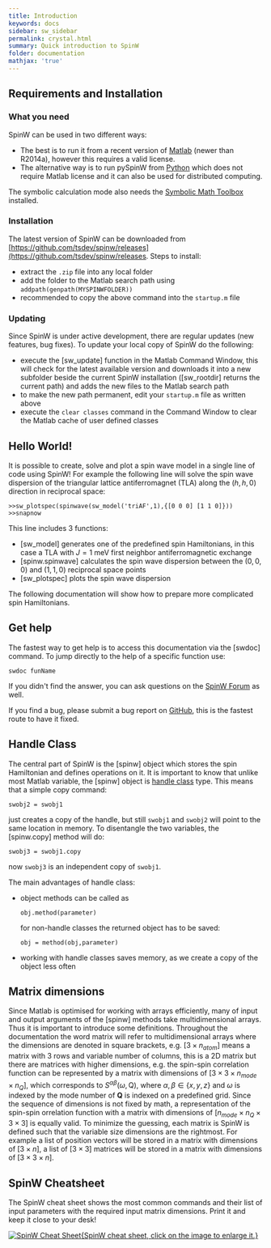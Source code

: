 ```yaml
---
title: Introduction
keywords: docs
sidebar: sw_sidebar
permalink: crystal.html
summary: Quick introduction to SpinW
folder: documentation
mathjax: 'true'
---
```



## Requirements and Installation

### What you need

SpinW can be used in two different ways:
* The best is to run it from a recent version of [Matlab](https://www.mathworks.com/products/matlab.html) (newer than R2014a), however this requires a valid license.
* The alternative way is to run pySpinW from [Python](https://www.python.org) which does not require Matlab license and it can also be used for distributed computing.

The symbolic calculation mode also needs the [Symbolic Math Toolbox](https://www.mathworks.com/products/symbolic.html) installed.

### Installation

The latest version of SpinW can be downloaded from [https://github.com/tsdev/spinw/releases](https://github.com/tsdev/spinw/releases. Steps to install:
* extract the `.zip` file into any local folder
* add the folder to the Matlab search path using `addpath(genpath(MYSPINWFOLDER))`
* recommended to copy the above command into the `startup.m` file

### Updating

Since SpinW is under active development, there are regular updates (new features, bug fixes). To update your local copy of SpinW do the following:
* execute the [sw_update] function in the Matlab Command Window, this will check for the latest available version and downloads it into a new subfolder beside the current SpinW installation ([sw_rootdir] returns the current path) and adds the new files to the Matlab search path
* to make the new path permanent, edit your `startup.m` file as written above
* execute the `clear classes` command in the Command Window to clear the Matlab cache of user defined classes


## Hello World!

It is possible to create, solve and plot a spin wave model in a single line of code using SpinW! For example the following line will solve the spin wave dispersion of the triangular lattice antiferromagnet (TLA) along the $(h,h,0)$ direction in reciprocal space:

```
>>sw_plotspec(spinwave(sw_model('triAF',1),{[0 0 0] [1 1 0]}))
>>snapnow
```

This line includes 3 functions:
* [sw_model] generates one of the predefined spin Hamiltonians, in this case a TLA with $J=1$ meV first neighbor antiferromagnetic exchange
* [spinw.spinwave] calculates the spin wave dispersion between the $(0,0,0)$ and $(1,1,0)$ reciprocal space points
* [sw_plotspec] plots the spin wave dispersion

The following documentation will show how to prepare more complicated spin Hamiltonians.


## Get help

The fastest way to get help is to access this documentation via the [swdoc] command. To jump directly to the help of a specific function use:
```
swdoc funName
```
If you didn't find the answer, you can ask questions on the [SpinW Forum](https://groups.google.com/forum/#!categories/spinwforum) as well.

If you find a bug, please submit a bug report on [GitHub](https://github.com/tsdev/spinw), this is the fastest route to have it fixed. 

## Handle Class

The central part of SpinW is the [spinw] object which stores the spin Hamiltonian and defines operations on it. It is important to know that unlike most Matlab variable, the [spinw] object is [handle class](https://www.mathworks.com/help/matlab/matlab_oop/handle-objects.html) type. This means that a simple copy command:
```
swobj2 = swobj1
```
just creates a copy of the handle, but still `swobj1` and `swobj2` will point to the same location in memory. To disentangle the two variables, the [spinw.copy] method will do:
```
swobj3 = swobj1.copy
```
now `swobj3` is an independent copy of `swobj1`.


The main advantages of handle class:
* object methods can be called as
  ```
  obj.method(parameter)
  ```
  for non-handle classes the returned object has to be saved:
  ```
  obj = method(obj,parameter)
  ```
* working with handle classes saves memory, as we create a copy of the object less often

## Matrix dimensions

Since Matlab is optimised for working with arrays efficiently, many of input and output arguments of the [spinw] methods take multidimensional arrays. Thus it is important to introduce some definitions. Throughout the documentation the word matrix will refer to multidimensional arrays where the dimensions are denoted in square brackets, e.g. $[3\times n_{atom}]$ means a matrix with 3 rows and variable number of columns, this is a 2D matrix but there are matrices with higher dimensions, e.g. the spin-spin correlation function can be represented by a matrix with dimensions of $[3\times 3 \times n_{mode}\times n_Q]$, which corresponds to $S^{\alpha\beta}(\omega,\textrm{Q})$, where $\alpha,\beta\in\{x,y,z\}$ and $\omega$ is indexed by the mode number of $\textbf{Q}$ is indexed on a predefined grid. Since the sequence of dimensions is not fixed by math, a representation of the spin-spin orrelation function with a matrix with dimensions of $[n_{mode}\times n_Q\times 3\times 3]$ is equally valid. To minimize the guessing, each matrix is SpinW is defined such that the variable size dimensions are the rightmost. For example a list of position vectors will be stored in a matrix with dimensions of $[3\times n]$, a list of $[3\times 3]$ matrices will be stored in a matrix with dimensions of $[3\times 3\times n]$.

## SpinW Cheatsheet

The SpinW cheat sheet shows the most common commands and their list of input parameters with the required input matrix dimensions. Print it and keep it close to your desk!

[![SpinW Cheat Sheet](spinw_cheatsheet.png){SpinW cheat sheet, click on the image to enlarge it.}](images/spinw_cheatsheet.png)
